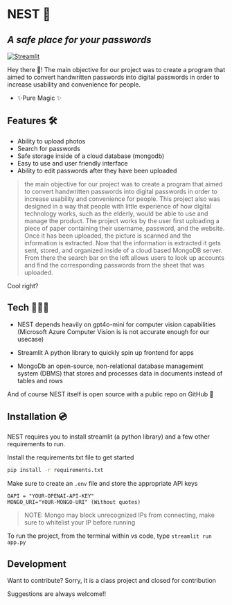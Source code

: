 # NEST 🪺
## _A safe place for your passwords_

[![Streamlit](https://global.discourse-cdn.com/streamlit/original/3X/3/c/3ccec8dae6656656087fdb9dfd5e30578050bf07.svg)](https://streamlit.io/)

Hey there 👋!
The main objective for our project was to create a program that aimed to convert
handwritten passwords into digital passwords in order to increase usability and convenience for
people. 

- ✨Pure Magic ✨

## Features 🛠️

- Ability to upload photos
- Search for passwords
- Safe storage inside of a cloud database (mongodb)
- Easy to use and user friendly interface
- Ability to edit passwords after they have been uploaded


> the main objective for our project was to create a program that aimed to convert
handwritten passwords into digital passwords in order to increase usability and convenience for
people. This project also was designed in a way that people with little experience of how 
digital technology works, such as the elderly, would be able to use and manage the product. The
project works by the user first uploading a piece of paper containing their username, password,
and the website. Once it has been uploaded, the picture is scanned and the information is
extracted. Now that the information is extracted it gets sent, stored, and organized inside of a
cloud based MongoDB server. From there the search bar on the left allows users to look up
accounts and find the corresponding passwords from the sheet that was uploaded.


Cool right?

## Tech 👨🏻‍💻

- NEST depends heavily on gpt4o-mini for computer vision capabilities
(Microsoft Azure Computer Vision is is not accurate enough for our usecase)

- Streamlit
A python library to quickly spin up frontend for apps
- MongoDb
 an open-source, non-relational database management system (DBMS) that stores and processes data in documents instead of tables and rows


And of course NEST itself is open source with a public repo on GitHub 💯

## Installation 💿

NEST requires you to install streamlit (a python library) and a few other requirements to run.

Install the requirements.txt file to get started
```sh
pip install -r requirements.txt
```

Make sure to create an `.env` file and store the appropriate API keys 
```
OAPI = "YOUR-OPENAI-API-KEY"
MONGO_URI="YOUR-MONGO-URI" (Without quotes)
```
>NOTE: Mongo may block unrecognized IPs from connecting, make sure to whitelist your IP before running

To run the project, from the terminal within vs code, type
`streamlit run app.py`




## Development

Want to contribute? Sorry, It is a class project and closed for contribution

Suggestions are always welcome!!
